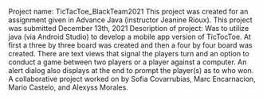 Project name: TicTacToe_BlackTeam2021
This project was created for an assignment given in Advance Java (instructor Jeanine Rioux). 
This project was submitted December 13th, 2021 
Description of project: Was to utilize java (via Android Studio) to develop a mobile app version of TicTocToe. At first a three by 
three board was created and then a four by four board was created. There are text views that signal the players turn and an option
to conduct a game between two players or a player against a computer. An alert dialog also displays at the end to prompt the 
player(s) as to who won. 
A collaborative project worked on by Sofia Covarrubias, Marc Encarnacion, Mario Castelo, and Alexyss Morales.
